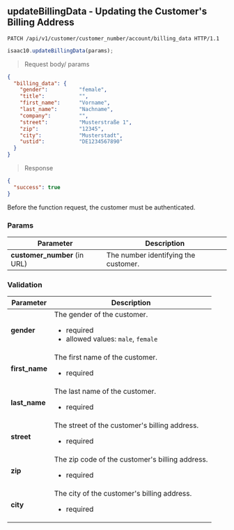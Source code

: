 ## updateBillingData - Updating the Customer's Billing Address

```http
PATCH /api/v1/customer/customer_number/account/billing_data HTTP/1.1
```

```javascript
isaac10.updateBillingData(params);
```

> Request body/ params

```json
{
  "billing_data": {
    "gender":          "female",
    "title":           "",
    "first_name":      "Vorname",
    "last_name":       "Nachname",
    "company":         "",
    "street":          "Musterstraße 1",
    "zip":             "12345",
    "city":            "Musterstadt",
    "ustid":           "DE1234567890"
  }
}
```


> Response

```json
{
  "success": true
}
```


<aside class="success">
Before the function request, the customer must be authenticated.
</aside>

### Params

Parameter | Description
----------|-------------
**customer_number** (in URL) | The number identifying the customer.

### Validation
Parameter | Description
----------|-------------
**gender** | The gender of the customer. <ul> <div style="text-align: left;"> <li>required</li> <li>allowed values: `male`, `female`</li> </ul>
**first_name** | The first name of the customer. <ul> <div style="text-align: left;"> <li>required</li> </ul>
**last_name** | The last name of the customer. <ul> <div style="text-align: left;"> <li>required</li> </ul>
**street** | The street of the customer's billing address. <ul> <div style="text-align: left;"> <li>required</li> </ul>
**zip** | The zip code of the customer's billing address. <ul> <div style="text-align: left;"> <li>required</li> </ul>
**city** | The city of the customer's billing address. <ul> <div style="text-align: left;"> <li>required</li> </ul>
